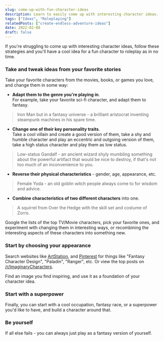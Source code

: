 ```yaml
---
slug: come-up-with-fun-character-ideas
description: Learn to easily come up with interesting character ideas.
tags: ["Ideas", "Roleplaying"]
relatedPosts: ["create-endless-adventure-ideas"]
date: 2022-02-08
draft: false
---
```


If you're struggling to come up with interesting character ideas, follow these strategies and you'll have a cool idea for a fun character to roleplay as in no time.

### Take and tweak ideas from your favorite stories
Take your favorite characters from the movies, books, or games you love, and change them in some way:

- **Adapt them to the genre you're playing in**.  
For example, take your favorite sci-fi character, and adapt them to fantasy.
> Iron Man but in a fantasy universe - a brilliant aristocrat inventing steampunk machines in his spare time.
- **Change one of their key personality traits**.  
Take a cool villain and create a good version of them, take a shy and humble character and play an eccentric and outgoing version of them, take a high status character and play them as low status.
> Low-status Gandalf - an ancient wizard shyly mumbling something about the powerful artifact that would be nice to destroy, if that's not too much of an inconvenience to you.
- **Reverse their physical characteristics** - gender, age, appearance, etc.
> Female Yoda - an old goblin witch people always come to for wisdom and advice.
- **Combine characteristics of two different characters** into one.
> A squirrel from Over the Hedge with the skill set and costume of Zorro.

Google the lists of the top TV/Movie characters, pick your favorite ones, and experiment with changing them in interesting ways, or recombining the interesting aspects of these characters into something new.

### Start by choosing your appearance
Search websites like  [ArtStation](https://www.artstation.com/search?sort_by=likes&category_ids=65&medium_ids=1), and [Pinterest](https://www.pinterest.com/search/pins/?q=fantasy%20character%20design&rs=typed&term_meta[]=fantasy%7Ctyped&term_meta[]=character%7Ctyped&term_meta[]=design%7Ctyped) for things like "Fantasy Character Design", "Paladin", "Ranger", etc. Or view the top posts on [/r/ImaginaryCharacters](https://www.reddit.com/r/ImaginaryCharacters/top/?sort=top&t=all). 

Find an image you find inspiring, and use it as a foundation of your character idea.

### Start with a superpower
Finally, you can start with a cool occupation, fantasy race, or a superpower you'd like to have, and build a character around that.

### Be yourself
If all else fails - you can always just play as a fantasy version of yourself.